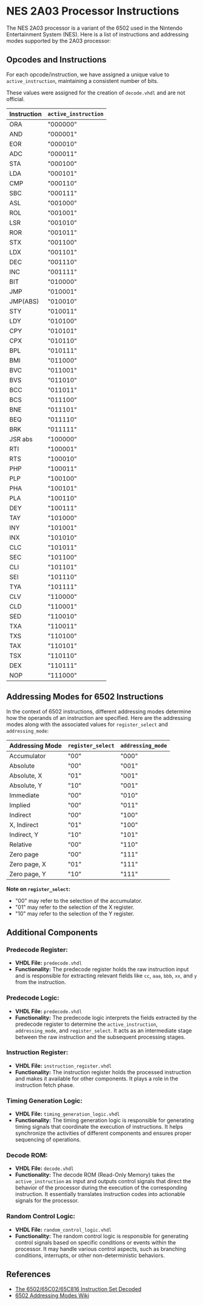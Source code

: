 # NES 2A03 Processor Instructions

The NES 2A03 processor is a variant of the 6502 used in the Nintendo Entertainment System (NES). Here is a list of instructions and addressing modes supported by the 2A03 processor:

## Opcodes and Instructions

For each opcode/instruction, we have assigned a unique value to `active_instruction`, maintaining a consistent number of bits.

These values were assigned for the creation of `decode.vhdl` and are not official.

| Instruction  | `active_instruction` |
|--------------|----------------------|
| ORA          | "000000"             |
| AND          | "000001"             |
| EOR          | "000010"             |
| ADC          | "000011"             |
| STA          | "000100"             |
| LDA          | "000101"             |
| CMP          | "000110"             |
| SBC          | "000111"             |
| ASL          | "001000"             |
| ROL          | "001001"             |
| LSR          | "001010"             |
| ROR          | "001011"             |
| STX          | "001100"             |
| LDX          | "001101"             |
| DEC          | "001110"             |
| INC          | "001111"             |
| BIT          | "010000"             |
| JMP          | "010001"             |
| JMP(ABS)     | "010010"             |
| STY          | "010011"             |
| LDY          | "010100"             |
| CPY          | "010101"             |
| CPX          | "010110"             |
| BPL          | "010111"             |
| BMI          | "011000"             |
| BVC          | "011001"             |
| BVS          | "011010"             |
| BCC          | "011011"             |
| BCS          | "011100"             |
| BNE          | "011101"             |
| BEQ          | "011110"             |
| BRK          | "011111"             |
| JSR abs      | "100000"             |
| RTI          | "100001"             |
| RTS          | "100010"             |
| PHP          | "100011"             |
| PLP          | "100100"             |
| PHA          | "100101"             |
| PLA          | "100110"             |
| DEY          | "100111"             |
| TAY          | "101000"             |
| INY          | "101001"             |
| INX          | "101010"             |
| CLC          | "101011"             |
| SEC          | "101100"             |
| CLI          | "101101"             |
| SEI          | "101110"             |
| TYA          | "101111"             |
| CLV          | "110000"             |
| CLD          | "110001"             |
| SED          | "110010"             |
| TXA          | "110011"             |
| TXS          | "110100"             |
| TAX          | "110101"             |
| TSX          | "110110"             |
| DEX          | "110111"             |
| NOP          | "111000"             |

## Addressing Modes for 6502 Instructions

In the context of 6502 instructions, different addressing modes determine how the operands of an instruction are specified. Here are the addressing modes along with the associated values for `register_select` and `addressing_mode`:

| Addressing Mode   | `register_select` | `addressing_mode` |
|-------------------|-------------------|-------------------|
| Accumulator       | "00"              | "000"             |
| Absolute          | "00"              | "001"             |
| Absolute, X       | "01"              | "001"             |
| Absolute, Y       | "10"              | "001"             |
| Immediate         | "00"              | "010"             |
| Implied           | "00"              | "011"             |
| Indirect          | "00"              | "100"             |
| X, Indirect       | "01"              | "100"             |
| Indirect, Y       | "10"              | "101"             |
| Relative          | "00"              | "110"             |
| Zero page         | "00"              | "111"             |
| Zero page, X      | "01"              | "111"             |
| Zero page, Y      | "10"              | "111"             |

**Note on `register_select`:**
- "00" may refer to the selection of the accumulator.
- "01" may refer to the selection of the X register.
- "10" may refer to the selection of the Y register.

## Additional Components

### Predecode Register:

- **VHDL File:** `predecode.vhdl`
- **Functionality:** The predecode register holds the raw instruction input and is responsible for extracting relevant fields like `cc`, `aaa`, `bbb`, `xx`, and `y` from the instruction.

### Predecode Logic:

- **VHDL File:** `predecode.vhdl`
- **Functionality:** The predecode logic interprets the fields extracted by the predecode register to determine the `active_instruction`, `addressing_mode`, and `register_select`. It acts as an intermediate stage between the raw instruction and the subsequent processing stages.

### Instruction Register:

- **VHDL File:** `instruction_register.vhdl`
- **Functionality:** The instruction register holds the processed instruction and makes it available for other components. It plays a role in the instruction fetch phase.

### Timing Generation Logic:

- **VHDL File:** `timing_generation_logic.vhdl`
- **Functionality:** The timing generation logic is responsible for generating timing signals that coordinate the execution of instructions. It helps synchronize the activities of different components and ensures proper sequencing of operations.

### Decode ROM:

- **VHDL File:** `decode.vhdl`
- **Functionality:** The decode ROM (Read-Only Memory) takes the `active_instruction` as input and outputs control signals that direct the behavior of the processor during the execution of the corresponding instruction. It essentially translates instruction codes into actionable signals for the processor.

### Random Control Logic:

- **VHDL File:** `random_control_logic.vhdl`
- **Functionality:** The random control logic is responsible for generating control signals based on specific conditions or events within the processor. It may handle various control aspects, such as branching conditions, interrupts, or other non-deterministic behaviors.

## References

- [The 6502/65C02/65C816 Instruction Set Decoded](https://llx.com/Neil/a2/opcodes.html)
- [6502 Addressing Modes Wiki](https://wiki.cdot.senecacollege.ca/wiki/6502_Addressing_Modes)

